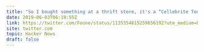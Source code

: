 ```yaml
---
title: "So I bought something at a thrift store, it's a “Cellebrite Touch”"
date: 2019-06-03T06:19:55Z
link: https://twitter.com/Foone/status/1135354815259656192?utm_medium=RSS&utm_source=hune
site: twitter.com
topic: Hacker News
draft: false
---
```

